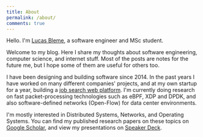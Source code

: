 ```yaml
---
title: About
permalink: /about/
comments: true
---
```


Hello. I'm [Lucas Bleme](https://www.linkedin.com/in/andreybleme/), a software engineer and MSc student.

Welcome to my blog. Here I share my thoughts about software engineering, computer science, and internet stuff. Most of the posts are notes for the future me, but I hope some of them are useful for others too.

I have been designing and building software since 2014. In the past years I have worked on many different companies' projects, and at my own startup for a year, building a [job search web platform](https://www.instagram.com/govulpi/). I'm currently doing research on fast packet-processing technologies such as eBPF, XDP and DPDK, and also software-defined networks (Open-Flow) for data center environments.

I'm mostly interested in Distributed Systems, Networks, and Operating Systems. You can find my published research papers on these topics on [Google Scholar](https://scholar.google.com/citations?user=Yt9LrFoAAAAJ), and view my presentations on [Speaker Deck](https://speakerdeck.com/andreybleme).
